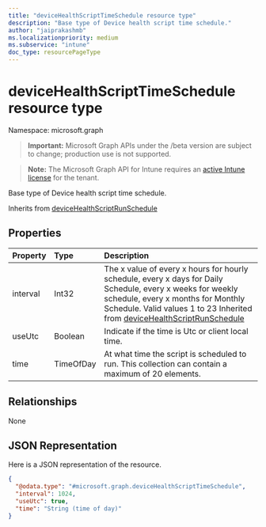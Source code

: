 ```yaml
---
title: "deviceHealthScriptTimeSchedule resource type"
description: "Base type of Device health script time schedule."
author: "jaiprakashmb"
ms.localizationpriority: medium
ms.subservice: "intune"
doc_type: resourcePageType
---
```


# deviceHealthScriptTimeSchedule resource type

Namespace: microsoft.graph

> **Important:** Microsoft Graph APIs under the /beta version are subject to change; production use is not supported.

> **Note:** The Microsoft Graph API for Intune requires an [active Intune license](https://go.microsoft.com/fwlink/?linkid=839381) for the tenant.

Base type of Device health script time schedule.


Inherits from [deviceHealthScriptRunSchedule](../resources/intune-devices-devicehealthscriptrunschedule.md)

## Properties
|Property|Type|Description|
|:---|:---|:---|
|interval|Int32|The x value of every x hours for hourly schedule, every x days for Daily Schedule, every x weeks for weekly schedule, every x months for Monthly Schedule. Valid values 1 to 23 Inherited from [deviceHealthScriptRunSchedule](../resources/intune-devices-devicehealthscriptrunschedule.md)|
|useUtc|Boolean|Indicate if the time is Utc or client local time.|
|time|TimeOfDay|At what time the script is scheduled to run. This collection can contain a maximum of 20 elements.|

## Relationships
None

## JSON Representation
Here is a JSON representation of the resource.
<!-- {
  "blockType": "resource",
  "@odata.type": "microsoft.graph.deviceHealthScriptTimeSchedule"
}
-->
``` json
{
  "@odata.type": "#microsoft.graph.deviceHealthScriptTimeSchedule",
  "interval": 1024,
  "useUtc": true,
  "time": "String (time of day)"
}
```